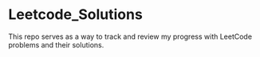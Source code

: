 # Leetcode_Solutions

This repo serves as a way to track and review my progress with LeetCode problems and their solutions.
